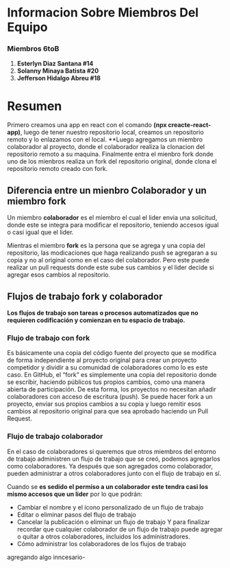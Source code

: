# Informacion Sobre Miembros Del Equipo
### Miembros 6toB



 1. **Esterlyn Diaz Santana #14**
 2. **Solanny Minaya Batista #20**
 3. **Jefferson Hidalgo Abreu #18**



# Resumen 
Primero creamos una app en react con el comando **(npx creacte-react-app)**, luego de tener nuestro repositorio local, creamos un repositorio remoto y lo enlazamos con el local. **Luego agregamos un miembro colaborador al proyecto, donde el colaborador realiza la 
clonacion del repositorio remoto a su maquina. Finalmente entra el mienbro fork donde uno de los mienbros realiza un fork del repositorio original, donde clona el repositorio remoto creado con fork.

## Diferencia entre un mienbro Colaborador y un miembro fork
Un miembro **colaborador** es el miembro el cual el lider envia una solicitud, donde este se integra para modificar el repositorio, teniendo accesos igual o casi igual que el lider.

Mientras el miembro **fork** es la persona que se agrega y una copia del repositorio, las modicaciones que haga realizando push se agregaran a su copia y no al original como en el caso del colaborador. Pero este puede realizar un pull requests donde este sube sus cambios y el lider decide si agregar esos cambios al repositorio. 

## Flujos de trabajo fork y colaborador
**Los flujos de trabajo son tareas o procesos automatizados que no requieren codificación y comienzan en tu espacio de trabajo.**

### Flujo de trabajo con fork 
Es básicamente una copia del código fuente del proyecto  que se modifica de forma independiente al proyecto original para crear un proyecto competidor y dividir a su comunidad de colaboradores como lo es este caso. En GitHub, el “fork” es simplemente una copia del repositorio donde se escribir, haciendo públicos tus propios cambios, como una manera abierta de participación. 
De esta forma, los proyectos no necesitan añadir colaboradores con acceso de escritura (push). Se puede hacer fork a un proyecto, enviar sus propios cambios a su copia y luego remitir esos cambios al repositorio original para que sea aprobado  haciendo un Pull Request.
### Flujo de trabajo colaborador 
En el caso de colaboradores si queremos que otros miembros del entorno de trabajo administren un flujo de trabajo que se creó, podemos agregarlos como colaboradores. Ya después que son agregados como colaborador, pueden administrar a otros colaboradores junto con el flujo de trabajo en sí. 

 Cuando se **es sedido el permiso a un colaborador este tendra casi los mismo accesos que un lider** por lo que podrán:
- Cambiar el nombre y el ícono personalizado de un flujo de trabajo
- Editar o eliminar pasos del flujo de trabajo
- Cancelar la publicación o eliminar un flujo de trabajo
 Y para finalizar recordar que cualquier colaborador de un flujo de trabajo puede agregar o quitar a otros colaboradores, incluidos los administradores. 
- Cómo administrar los colaboradores de los flujos de trabajo


agregando algo inncesario-
